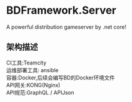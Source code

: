 # BDFramework.Server
A powerful distribution gameserver  by .net core!

## 架构描述
CI工具:Teamcity  
运维部署工具: ansible   
容器:Docker,后续会编写BD的Docker环境文件  
API网关:KONG(Nginx)  
API规范:GraphQL / APIJson  
